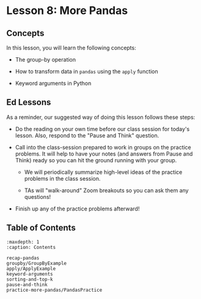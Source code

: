 # <i class="fas fa-book"></i> Lesson 8: More Pandas

## Concepts

In this lesson, you will learn the following concepts:

- The group-by operation

- How to transform data in `pandas` using the `apply` function

- Keyword arguments in Python

## Ed Lessons

As a reminder, our suggested way of doing this lesson follows these steps:

- Do the reading on your own time before our class session for today's lesson. Also, respond to the "Pause and Think" question.

- Call into the class-session prepared to work in groups on the practice problems. It will help to have your notes (and answers from Pause and Think) ready so you can hit the ground running with your group.

  - We will periodically summarize high-level ideas of the practice problems in the class session.

  - TAs will "walk-around" Zoom breakouts so you can ask them any questions!

- Finish up any of the practice problems afterward!

## Table of Contents

```{toctree}
:maxdepth: 1
:caption: Contents

recap-pandas
groupby/GroupByExample
apply/ApplyExample
keyword-arguments
sorting-and-top-k
pause-and-think
practice-more-pandas/PandasPractice
```
